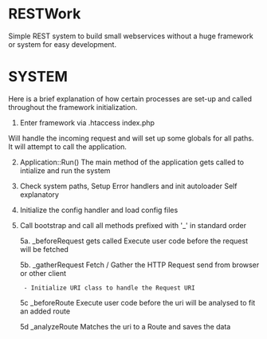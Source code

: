RESTWork
========

Simple REST system to build small webservices without a huge framework or system for easy development.


SYSTEM
========

Here is a brief explanation of how certain processes are set-up and called throughout the framework initialization.


1. Enter framework via .htaccess
index.php

Will handle the incoming request and will set up some globals for all paths. It will attempt to call the application.

2. Application::Run()
The main method of the application gets called to intialize and run the system

3. Check system paths, Setup Error handlers and init autoloader
Self explanatory

4. Initialize the config handler and load config files

5. Call bootstrap and call all methods prefixed with '_' in standard order

    5a. _beforeRequest gets called
    Execute user code before the request will be fetched

    5b. _gatherRequest
    Fetch / Gather the HTTP Request send from browser or other client

        - Initialize URI class to handle the Request URI

    5c _beforeRoute
    Execute user code before the uri will be analysed to fit an added route

    5d _analyzeRoute
    Matches the uri to a Route and saves the data